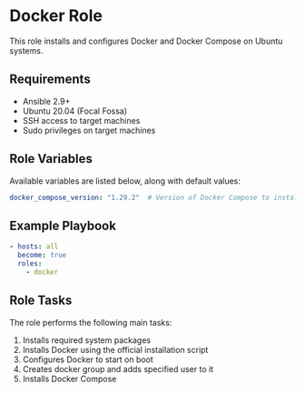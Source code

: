 # Docker Role

This role installs and configures Docker and Docker Compose on Ubuntu systems.

## Requirements

- Ansible 2.9+
- Ubuntu 20.04 (Focal Fossa)
- SSH access to target machines
- Sudo privileges on target machines

## Role Variables

Available variables are listed below, along with default values:

```yaml
docker_compose_version: "1.29.2"  # Version of Docker Compose to install
```

## Example Playbook

```yaml
- hosts: all
  become: true
  roles:
    - docker
```

## Role Tasks

The role performs the following main tasks:

1. Installs required system packages
2. Installs Docker using the official installation script
3. Configures Docker to start on boot
4. Creates docker group and adds specified user to it
5. Installs Docker Compose